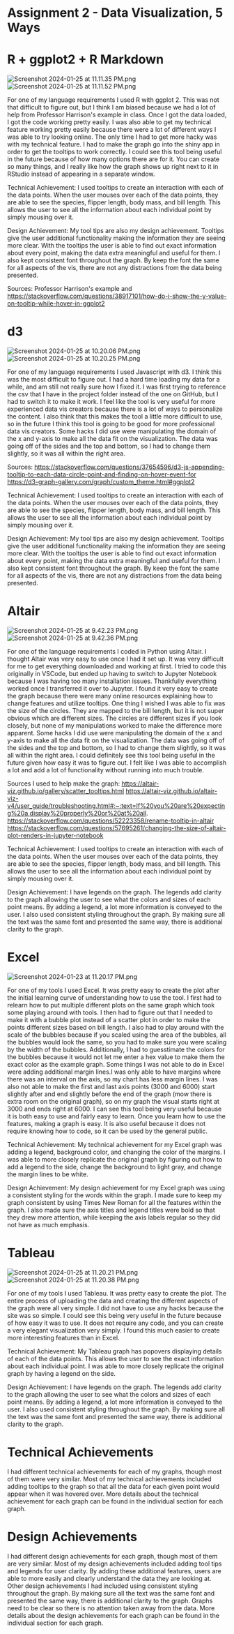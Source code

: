 
# Assignment 2 - Data Visualization, 5 Ways

# R + ggplot2 + R Markdown
![Screenshot 2024-01-25 at 11.11.35 PM.png](R%20%2B%20ggplot2%2FScreenshot%202024-01-25%20at%2011.11.35%20PM.png)
![Screenshot 2024-01-25 at 11.11.52 PM.png](R%20%2B%20ggplot2%2FScreenshot%202024-01-25%20at%2011.11.52%20PM.png)

For one of my language requirements I used R with ggplot 2. This was not that difficult to figure out, but I think I am
biased because we had a lot of help from Professor Harrison's example in class. Once I got the data loaded, I got the 
code working pretty easily. I was also able to get my technical feature working pretty easily because there were a lot 
of different ways I was able to try looking online. The only time I had to get more hacky was with my technical feature.
I had to make the graph go into the shiny app in order to get the tooltips to work correctly. I could see this tool 
being useful in the future because of how many options there are for it. You can create so many things, and I really 
like how the graph shows up right next to it in RStudio instead of appearing in a separate window. 

Technical Achievement:
I used tooltips to create an interaction with each of the data points. When the user mouses over each of the data
points, they are able to see the species, flipper length, body mass, and bill length. This allows the user to see all
the information about each individual point by simply mousing over it.

Design Achievement:
My tool tips are also my design achievement. Tooltips give the user additional functionality making the information they
are seeing more clear. With the tooltips the user is able to find out exact information about every point, making the
data extra meaningful and useful for them. I also kept consistent font throughout the graph. By keep the font the same
for all aspects of the vis, there are not any distractions from the data being presented.

Sources: 
Professor Harrison's example and
https://stackoverflow.com/questions/38917101/how-do-i-show-the-y-value-on-tooltip-while-hover-in-ggplot2

# d3
![Screenshot 2024-01-25 at 10.20.06 PM.png](d3%2FScreenshot%202024-01-25%20at%2010.20.06%20PM.png)
![Screenshot 2024-01-25 at 10.20.25 PM.png](d3%2FScreenshot%202024-01-25%20at%2010.20.25%20PM.png)

For one of my language requirements I used Javascript with d3. I think this was the most difficult to figure out. I had 
a hard time loading my data for a while, and am still not really sure how I fixed it. I was first trying to reference 
the csv that I have in the project folder instead of the one on GitHub, but I had to switch it to make it work. I feel 
like the tool is very useful for more experienced data vis creators because there is a lot of ways to personalize the 
content. I also think that this makes the tool a little more difficult to use, so in the future I think this tool is 
going to be good for more professional data vis creators. Some hacks I did use were manipulating the domain of the x and 
y-axis to make all the data fit on the visualization. The data was going off of the sides and the top and bottom, so I 
had to change them slightly, so it was all within the right area.

Sources:
https://stackoverflow.com/questions/37654596/d3-js-appending-tooltip-to-each-data-circle-point-and-finding-on-hover-event-for
https://d3-graph-gallery.com/graph/custom_theme.html#ggplot2

Technical Achievement:
I used tooltips to create an interaction with each of the data points. When the user mouses over each of the data
points, they are able to see the species, flipper length, body mass, and bill length. This allows the user to see all
the information about each individual point by simply mousing over it.

Design Achievement:
My tool tips are also my design achievement. Tooltips give the user additional functionality making the information they
are seeing more clear. With the tooltips the user is able to find out exact information about every point, making the 
data extra meaningful and useful for them. I also kept consistent font throughout the graph. By keep the font the same 
for all aspects of the vis, there are not any distractions from the data being presented. 

# Altair
![Screenshot 2024-01-25 at 9.42.23 PM.png](Altair%2FScreenshot%202024-01-25%20at%209.42.23%20PM.png)
![Screenshot 2024-01-25 at 9.42.36 PM.png](Altair%2FScreenshot%202024-01-25%20at%209.42.36%20PM.png)

For one of the language requirements I coded in Python using Altair. I thought Altair was very easy to use once I had it 
set up. It was very difficult for me to get everything downloaded and working at first. I tried to code this originally 
in VSCode, but ended up having to switch to Jupyter Notebook because I was having too many installation issues. 
Thankfully everything worked once I transferred it over to Jupyter. I found it very easy to create the graph because 
there were many online resources explaining how to change features and utilize tooltips. One thing I wished I was able 
to fix was the size of the circles. They are mapped to the bill length, but it is not super obvious which are different
sizes. The circles are different sizes if you look closely, but none of my manipulations worked to make the difference
more apparent. Some hacks I did use were manipulating the domain of the x and y-axis to make all the data fit on the 
visualization. The data was going off of the sides and the top and bottom, so I had to change them slightly, so it was 
all within the right area. I could definitely see this tool being useful in the future given how easy it was to figure
out. I felt like I was able to accomplish a lot and add a lot of functionality without running into much trouble. 

Sources I used to help make the graph:
https://altair-viz.github.io/gallery/scatter_tooltips.html
https://altair-viz.github.io/altair-viz-v4/user_guide/troubleshooting.html#:~:text=If%20you%20are%20expecting%20a,display%20properly%20or%20at%20all.
https://stackoverflow.com/questions/52223358/rename-tooltip-in-altair
https://stackoverflow.com/questions/57695261/changing-the-size-of-altair-plot-renders-in-jupyter-notebook

Technical Achievement: 
I used tooltips to create an interaction with each of the data points. When the user mouses over each of the data 
points, they are able to see the species, flipper length, body mass, and bill length. This allows the user to see all 
the information about each individual point by simply mousing over it. 

Design Achievement: 
I have legends on the graph. The legends add clarity to the graph allowing the user to see what the colors and sizes
of each point means. By adding a legend, a lot more information is conveyed to the user. I also used consistent styling
throughout the graph. By making sure all the text was the same font and presented the same way, there is additional 
clarity to the graph. 

# Excel

![Screenshot 2024-01-23 at 11.20.17 PM.png](img%2FScreenshot%202024-01-23%20at%2011.20.17%20PM.png)

For one of my tools I used Excel. It was pretty easy to create the plot after the initial learning curve of 
understanding how to use the tool. I first had to relearn how to put multiple different plots on the same graph which 
took some playing around with tools. I then had to figure out that I needed to make it with a bubble plot instead of a 
scatter plot in order to make the points different sizes based on bill length. I also had to play around with the scale
of the bubbles because if you scaled using the area of the bubbles, all the bubbles would look the same, so you had 
to make sure you were scaling by the width of the bubbles. Additionally, I had to guesstimate the colors for the bubbles
because it would not let me enter a hex value to make them the exact color as the example graph. Some things I was not 
able to do in Excel were adding additional margin lines.I was only able to have margins where there was an interval on
the axis, so my chart has less margin lines. I was also not able to make the first and last axis points (3000 and 6000)
start slightly after and end slightly before the end of the graph (mow there is extra room on the original graph), so 
on my graph the visual starts right at 3000 and ends right at 6000. I can see this tool being very useful because it is 
both easy to use and fairly easy to learn. Once you learn how to use the features, making a graph is easy. It is also 
useful because it does not require knowing how to code, so it can be used by the general public. 

Technical Achievement: 
My technical achievement for my Excel graph was adding a legend, background color, and changing the color of the 
margins. I was able to more closely replicate the original graph by figuring out how to add a legend to the side, change
the background to light gray, and change the margin lines to be white. 

Design Achievement: 
My design achievement for my Excel graph was using a consistent styling for the words within the graph. I made sure to 
keep my graph consistent by using Times New Roman for all the features within the graph. I also made sure the axis 
titles and legend titles were bold so that they drew more attention, while keeping the axis labels regular so they did
not have as much emphasis. 

# Tableau
![Screenshot 2024-01-25 at 11.20.21 PM.png](Tableau%2FScreenshot%202024-01-25%20at%2011.20.21%20PM.png)
![Screenshot 2024-01-25 at 11.20.38 PM.png](Tableau%2FScreenshot%202024-01-25%20at%2011.20.38%20PM.png)

For one of my tools I used Tableau. It was pretty easy to create the plot. The entire process of uploading the data and 
creating the different aspects of the graph were all very simple. I did not have to use any hacks because the site was
so simple. I could see this being very useful in the future because of how easy it was to use. It does not require any 
code, and you can create a very elegant visualization very simply. I found this much easier to create more interesting 
features than in Excel. 

Technical Achievement: 
My Tableau graph has popovers displaying details of each of the data points. This allows the user to see the exact 
information about each individual point. I was able to more closely replicate the original graph by having a legend on 
the side. 

Design Achievement:
I have legends on the graph. The legends add clarity to the graph allowing the user to see what the colors and sizes
of each point means. By adding a legend, a lot more information is conveyed to the user. I also used consistent styling
throughout the graph. By making sure all the text was the same font and presented the same way, there is additional
clarity to the graph.

# Technical Achievements
I had different technical achievements for each of my graphs, though most of them were very similar. Most of my 
technical achievements included adding tooltips to the graph so that all the data for each given point would appear when
it was hovered over. More details about the technical achievement for each graph can be found in the individual section
for each graph. 

# Design Achievements
I had different design achievements for each graph, though most of them are very similar. Most of my design achievements 
included adding tool tips and legends for user clarity. By adding these additional features, users are able to more 
easily and clearly understand the data they are looking at. Other design achievements I had included using consistent 
styling throughout the graph. By making sure all the text was the same font and presented the same way, there is 
additional clarity to the graph. Graphs need to be clear so there is no attention taken away from the data. More details 
about the design achievements for each graph can be found in the individual section for each graph. 


